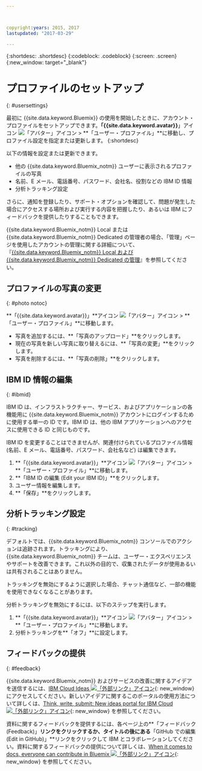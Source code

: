 ```yaml
---



copyright:years: 2015, 2017
lastupdated: "2017-03-29"

---
```


{:shortdesc: .shortdesc}
{:codeblock: .codeblock}
{:screen: .screen}
{:new_window: target="_blank"}

# プロファイルのセットアップ
{: #usersettings}

最初に {{site.data.keyword.Bluemix}} の使用を開始したときに、アカウント・プロファイルをセットアップできます。**「{{site.data.keyword.avatar}}**」アイコン ![「アバター」アイコン](../icons/i-avatar-icon.svg) &gt; **「ユーザー・プロファイル」**に移動し、プロファイル設定を指定または更新します。
{:shortdesc}

以下の情報を設定または更新できます。

 * 他の {{site.data.keyword.Bluemix_notm}} ユーザーに表示されるプロファイルの写真
 * 名前、E メール、電話番号、パスワード、会社名、役割などの IBM ID 情報
 * 分析トラッキング設定

さらに、通知を登録したり、サポート・オプションを確認して、問題が発生した場合にアクセスする場所および実行する内容を把握したり、あるいは IBM にフィードバックを提供したりすることもできます。

{{site.data.keyword.Bluemix_notm}} Local または {{site.data.keyword.Bluemix_notm}} Dedicated の管理者の場合、「管理」ページを使用したアカウントの管理に関する詳細について、『[{{site.data.keyword.Bluemix_notm}} Local および {{site.data.keyword.Bluemix_notm}} Dedicated の管理](/docs/admin/index.html#mng)』を参照してください。

## プロファイルの写真の変更
{: #photo notoc}

**「{{site.data.keyword.avatar}}」**アイコン ![「アバター」アイコン](../icons/i-avatar-icon.svg) &gt; **「ユーザー・プロファイル」**に移動します。

  * 写真を追加するには、**「写真のアップロード」**をクリックします。
  * 現在の写真を新しい写真に取り替えるには、**「写真の変更」**をクリックします。
  * 写真を削除するには、**「写真の削除」**をクリックします。

## IBM ID 情報の編集
{: #ibmid}

IBM ID は、インフラストラクチャー、サービス、およびアプリケーションの各機能用に {{site.data.keyword.Bluemix_notm}} アカウントにログインするために使用する単一の ID です。IBM ID は、他の IBM アプリケーションへのアクセスに使用できる ID と同じものです。

IBM ID を変更することはできませんが、関連付けられているプロファイル情報 (名前、E メール、電話番号、パスワード、会社名など) は編集できます。

1. **「{{site.data.keyword.avatar}}」**アイコン ![「アバター」アイコン](../icons/i-avatar-icon.svg) &gt; **「ユーザー・プロファイル」**に移動します。
2. **「IBM ID の編集 (Edit your IBM ID)」**をクリックします。
3. ユーザー情報を編集します。
4. **「保存」**をクリックします。

## 分析トラッキング設定
{: #tracking}

デフォルトでは、{{site.data.keyword.Bluemix_notm}} コンソールでのアクションは追跡されます。トラッキングにより、{{site.data.keyword.Bluemix_notm}} チームは、ユーザー・エクスペリエンスやサポートを改善できます。これ以外の目的で、収集されたデータが使用あるいは共有されることはありません。

トラッキングを無効にするように選択した場合、チャット通信など、一部の機能を使用できなくなることがあります。

分析トラッキングを無効にするには、以下のステップを実行します。

1. **「{{site.data.keyword.avatar}}」**アイコン ![「アバター」アイコン](../icons/i-avatar-icon.svg) &gt; **「ユーザー・プロファイル」**に移動します。
2. 分析トラッキングを**「オフ」**に設定します。

## フィードバックの提供
{: #feedback}

{{site.data.keyword.Bluemix_notm}} およびサービスの改善に関するアイデアを送信するには、[IBM Cloud Ideas ![「外部リンク」アイコン](../icons/launch-glyph.svg)](https://ibmcloud.ideas.aha.io){: new_window} にアクセスしてください。新しいアイデアに関するこのポータルの使用方法について詳しくは、[Think, write, submit: New ideas portal for IBM Cloud ![「外部リンク」アイコン](../icons/launch-glyph.svg)](https://developer.ibm.com/bluemix/2016/10/05/think-write-submit/){: new_window} を参照してください。

資料に関するフィードバックを提供するには、各ページ上の**「フィードバック (Feedback)」**リンクをクリックするか、タイトルの後にある**「GitHub での編集 (Edit in GitHub)」**リンクをクリックして IBM とコラボレーションしてください。資料に関するフィードバックの提供について詳しくは、[When it comes to docs, everyone can contribute in Bluemix ![「外部リンク」アイコン](../icons/launch-glyph.svg)](https://developer.ibm.com/bluemix/2016/01/13/bluemix-docs-now-open-source-on-github/){: new_window} を参照してください。
